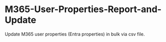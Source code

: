 # M365-User-Properties-Report-and-Update
Update M365 user properties (Entra properties) in bulk via csv file.
